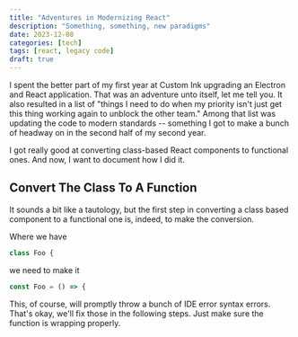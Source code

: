 ```yaml
---
title: "Adventures in Modernizing React"
description: "Something, something, new paradigms"
date: 2023-12-08
categories: [tech]
tags: [react, legacy code]
draft: true
---
```


I spent the better part of my first year at Custom Ink upgrading an Electron and React application. That was an adventure unto itself, let me tell you. It also resulted in a list of "things I need to do when my priority isn't just get this thing working again to unblock the other team." Among that list was updating the code to modern standards -- something I got to make a bunch of headway on in the second half of my second year.

I got really good at converting class-based React components to functional ones. And now, I want to document how I did it.

## Convert The Class To A Function

It sounds a bit like a tautology, but the first step in converting a class based component to a functional one is, indeed, to make the conversion.

Where we have

```js
class Foo {
```

we need to make it

```js
const Foo = () => {
```

This, of course, will promptly throw a bunch of IDE error syntax errors. That's okay, we'll fix those in the following steps. Just make sure the function is wrapping properly.